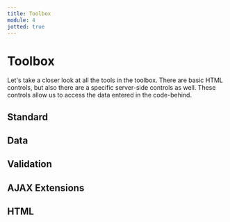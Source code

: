 ```yaml
---
title: Toolbox
module: 4
jotted: true
---
```


# Toolbox

Let's take a closer look at all the tools in the toolbox.  There are basic HTML controls, but also there are a specific server-side controls as well.  These controls allow us to access the data entered in the code-behind.

## Standard

## Data

## Validation

## AJAX Extensions

## HTML
